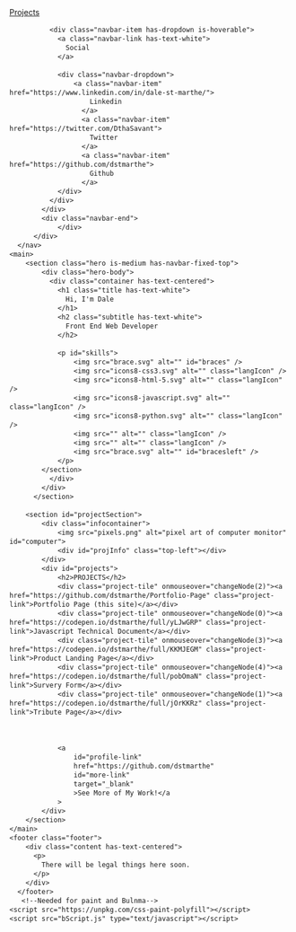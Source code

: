 <html lang="en">
	<head>
		<meta charset="UTF-8" />
		<meta name="viewport" content="width=device-width, initial-scale=1.0" />
		<link rel="stylesheet" href="style.css" />
		<link rel="stylesheet" href="https://cdnjs.cloudflare.com/ajax/libs/bulma/0.9.1/css/bulma.min.css" /> <!--Bulma CSS Framework--> 
		<script
			defer
			src="https://use.fontawesome.com/releases/v5.0.7/js/all.js"
		></script>
		<link rel="preconnect" href="https://fonts.gstatic.com" />
		<link
			href="https://fonts.googleapis.com/css2?family=Inconsolata&display=swap"
			rel="stylesheet"
		/>
		<title>Dale's Portfolio Page</title>
	</head>
</html >
<body class="has-navbar-fixed-top">
	<nav class="navbar is-dark is-fixed-top" role="navigation" aria-label="main navigation">
		<div class="navbar-brand">
			<a role="button" class="navbar-burger" aria-label="menu" aria-expanded="false">
			<span aria-hidden="true"></span>
			<span aria-hidden="true"></span>
			<span aria-hidden="true"></span>
		  </a>
		</div>
		<div class="navbar-menu">
			<div class="navbar-start">
			<a class="navbar-item has-text-white" href="#projectSection">
				Projects
			  </a>
			
			  <div class="navbar-item has-dropdown is-hoverable">
				<a class="navbar-link has-text-white">
				  Social
				</a>
			  
				<div class="navbar-dropdown">
					<a class="navbar-item" href="https://www.linkedin.com/in/dale-st-marthe/">
						Linkedin
					  </a>
					  <a class="navbar-item" href="https://twitter.com/DthaSavant">
						Twitter
					  </a>
					  <a class="navbar-item" href="https://github.com/dstmarthe">
						Github
					  </a>
				</div>
			  </div>
			</div>
			<div class="navbar-end">
				</div>
		  </div>
	  </nav>
	<main>
		<section class="hero is-medium has-navbar-fixed-top">
			<div class="hero-body">
			  <div class="container has-text-centered">
				<h1 class="title has-text-white">
				  Hi, I'm Dale
				</h1>
				<h2 class="subtitle has-text-white">
				  Front End Web Developer
				</h2>
				
				<p id="skills">
					<img src="brace.svg" alt="" id="braces" />
					<img src="icons8-css3.svg" alt="" class="langIcon" />
					<img src="icons8-html-5.svg" alt="" class="langIcon" />
					<img src="icons8-javascript.svg" alt="" class="langIcon" />
					<img src="icons8-python.svg" alt="" class="langIcon" />
					<img src="" alt="" class="langIcon" />
					<img src="" alt="" class="langIcon" />
					<img src="brace.svg" alt="" id="bracesleft" />
				</p>
			</section>	
			  </div>
			</div>
		  </section>
	
		<section id="projectSection">
			<div class="infocontainer">
				<img src="pixels.png" alt="pixel art of computer monitor" id="computer">
				<div id="projInfo" class="top-left"></div>
			</div>
			<div id="projects">
				<h2>PROJECTS</h2>
				<div class="project-tile" onmouseover="changeNode(2)"><a href="https://github.com/dstmarthe/Portfolio-Page" class="project-link">Portfolio Page (this site)</a></div>
				<div class="project-tile" onmouseover="changeNode(0)"><a href="https://codepen.io/dstmarthe/full/yLJwGRP" class="project-link">Javascript Technical Document</a></div>
				<div class="project-tile" onmouseover="changeNode(3)"><a href="https://codepen.io/dstmarthe/full/KKMJEGM" class="project-link">Product Landing Page</a></div>
				<div class="project-tile" onmouseover="changeNode(4)"><a href="https://codepen.io/dstmarthe/full/pobOmaN" class="project-link">Survery Form</a></div>
				<div class="project-tile" onmouseover="changeNode(1)"><a href="https://codepen.io/dstmarthe/full/jOrKKRz" class="project-link">Tribute Page</a></div>
				
				
				
				<a
					id="profile-link"
					href="https://github.com/dstmarthe"
					id="more-link"
					target="_blank"
					>See More of My Work!</a
				>
			</div>
		</section>
	</main>
	<footer class="footer">
		<div class="content has-text-centered">
		  <p>
			There will be legal things here soon.
		  </p>
		</div>
	  </footer>
	   <!--Needed for paint and Bulnma-->
	<script src="https://unpkg.com/css-paint-polyfill"></script>
	<script src="bScript.js" type="text/javascript"></script>
</body>

